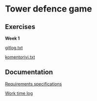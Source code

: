 # Tower defence game

## Exercises

**Week 1**

[gitlog.txt](https://github.com/PatrickSalmi/ot-harjoitustyo/blob/master/laskarit/viikko1/gitlog.txt)

[komentorivi.txt](https://github.com/PatrickSalmi/ot-harjoitustyo/blob/master/laskarit/viikko1/komentorivi.txt)

## Documentation
[Requirements specifications](https://github.com/PatrickSalmi/ot-harjoitustyo/blob/master/documentation/requirements_specifications.md)

[Work time log](https://github.com/PatrickSalmi/ot-harjoitustyo/blob/master/documentation/work_time_log.md)


